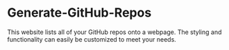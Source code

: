# Generate-GitHub-Repos
 This website lists all of your GitHub repos onto a webpage. The styling and functionality can easily be customized to meet your needs.
